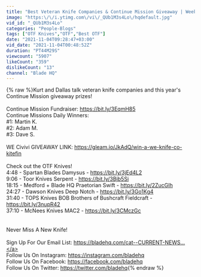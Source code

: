 ```yaml
---
title: "Best Veteran Knife Companies & Continue Mission Giveaway | Week One Wednesday LIVE"
image: "https:\/\/i.ytimg.com\/vi\/_QUb1M3s4Lo\/hqdefault.jpg"
vid_id: "_QUb1M3s4Lo"
categories: "People-Blogs"
tags: ["OTF Knives","OTF","Best OTF"]
date: "2021-11-04T09:28:47+03:00"
vid_date: "2021-11-04T00:48:52Z"
duration: "PT44M29S"
viewcount: "5907"
likeCount: "359"
dislikeCount: "13"
channel: "Blade HQ"
---
```

{% raw %}Kurt and Dallas talk veteran knife companies and this year's Continue Mission giveaway prizes! <br /><br />Continue Mission Fundraiser: <a rel="nofollow" target="blank" href="https://bit.ly/3EqmH85">https://bit.ly/3EqmH85</a><br />Continue Missions Daily Winners: <br />#1: Martin K.<br />#2: Adam M.<br />#3: Dave S.<br /><br />WE Civivi GIVEAWAY LINK: <a rel="nofollow" target="blank" href="https://gleam.io/JkAdQ/win-a-we-knife-co-kitefin">https://gleam.io/JkAdQ/win-a-we-knife-co-kitefin</a><br /><br />Check out the OTF Knives! <br />4:48 - Spartan Blades Damysus - <a rel="nofollow" target="blank" href="https://bit.ly/3jEd4L2">https://bit.ly/3jEd4L2</a> <br />9:06 - Toor Knives Serpent - <a rel="nofollow" target="blank" href="https://bit.ly/3Bjb5Si">https://bit.ly/3Bjb5Si</a> <br />18:15 - Medford + Blade HQ Praetorian Swift - <a rel="nofollow" target="blank" href="https://bit.ly/2ZucGIh">https://bit.ly/2ZucGIh</a> <br />24:27 - Dawson Knives Deep Notch - <a rel="nofollow" target="blank" href="https://bit.ly/3Go1Kg4">https://bit.ly/3Go1Kg4</a><br />31:40 - TOPS Knives BOB Brothers of Bushcraft Fieldcraft - <a rel="nofollow" target="blank" href="https://bit.ly/3nupR42">https://bit.ly/3nupR42</a><br />37:10 - McNees Knives MAC2 - <a rel="nofollow" target="blank" href="https://bit.ly/3CMczGc">https://bit.ly/3CMczGc</a><br /><br /><br />Never Miss A New Knife!<br /><br />Sign Up For Our Email List: <a rel="nofollow" target="blank" href="https://bladehq.com/cat--CURRENT-NEWS...">https://bladehq.com/cat--CURRENT-NEWS...</a><br />Follow Us On Instagram: <a rel="nofollow" target="blank" href="https://instagram.com/bladehq">https://instagram.com/bladehq</a><br />Follow Us On Facebook: <a rel="nofollow" target="blank" href="https://facebook.com/bladehq">https://facebook.com/bladehq</a><br />Follow Us On Twitter: <a rel="nofollow" target="blank" href="https://twitter.com/bladehq">https://twitter.com/bladehq</a>{% endraw %}
